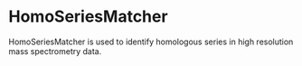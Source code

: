 # HomoSeriesMatcher
HomoSeriesMatcher is used to identify homologous series in high resolution mass spectrometry data.
